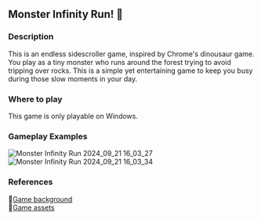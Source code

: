 ## Monster Infinity Run! 🌳
### Description
This is an endless sidescroller game, inspired by Chrome's dinousaur game. You play as a tiny monster who runs around the forest trying to avoid tripping over rocks. This is a simple yet entertaining game to keep you busy during those slow moments in your day.

### Where to play 
This game is only playable on Windows. 

### Gameplay Examples
![Monster Infinity Run 2024_09_21 16_03_27](https://github.com/user-attachments/assets/abd82cab-481e-4344-8b7e-8208062a0f58)
 ![Monster Infinity Run 2024_09_21 16_03_34](https://github.com/user-attachments/assets/446e34af-0cb4-4e20-af0e-d5d833b55d83)

### References 
🌱[Game background](https://incolgames.itch.io/forest-pixel-art-parallax)<br/>
🌸[Game assets](https://free-game-assets.itch.io/free-tiny-hero-sprites-pixel-art)
